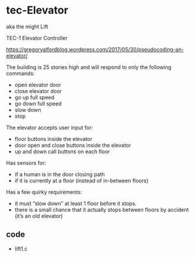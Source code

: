 # tec-Elevator

aka the might Lift

TEC-1 Elevator Controller

https://gregoryalfordblog.wordpress.com/2017/05/30/pseudocoding-an-elevator/

The building is 25 stories high and will respond to only the following commands:
- open elevator door
- close elevator door
- go up full speed
- go down full speed
- slow down
- stop

The elevator accepts user input for:
- floor buttons inside the elevator
- door open and close buttons inside the elevator
- up and down call buttons on each floor

Has sensors for:
- if a human is in the door closing path
- if it is currently at a floor (instead of in-between floors)

Has a few quirky requirements:
- it must “slow down” at least 1 floor before it stops.
- there is a small chance that it actually stops between floors by accident (it’s an old elevator)

## code
- lift1.c
 

